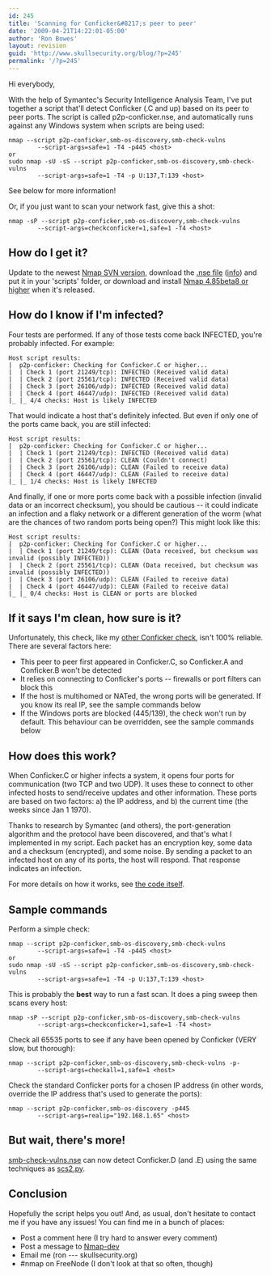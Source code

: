 ```yaml
---
id: 245
title: 'Scanning for Conficker&#8217;s peer to peer'
date: '2009-04-21T14:22:01-05:00'
author: 'Ron Bowes'
layout: revision
guid: 'http://www.skullsecurity.org/blog/?p=245'
permalink: '/?p=245'
---
```


Hi everybody,

With the help of Symantec's Security Intelligence Analysis Team, I've put together a script that'll detect Conficker (.C and up) based on its peer to peer ports. The script is called p2p-conficker.nse, and automatically runs against any Windows system when scripts are being used:

```
nmap --script p2p-conficker,smb-os-discovery,smb-check-vulns 
        --script-args=safe=1 -T4 -p445 <host>
or
sudo nmap -sU -sS --script p2p-conficker,smb-os-discovery,smb-check-vulns 
        --script-args=safe=1 -T4 -p U:137,T:139 <host>
```

See below for more information!

Or, if you just want to scan your network fast, give this a shot:

```
nmap -sP --script p2p-conficker,smb-os-discovery,smb-check-vulns 
        --script-args=checkconficker=1,safe=1 -T4 <host>
```

## How do I get it?

Update to the newest [Nmap SVN version](http://nmap.org/book/install.html#inst-svn), download the [.nse file](http://nmap.org/svn/scripts/p2p-conficker.nse) ([info](http://nmap.org/nsedoc/scripts/p2p-conficker.html)) and put it in your 'scripts' folder, or download and install [Nmap 4.85beta8 or higher](http://nmap.org/download.html) when it's released.

## How do I know if I'm infected?

Four tests are performed. If any of those tests come back INFECTED, you're probably infected. For example:

```
Host script results:
|  p2p-conficker: Checking for Conficker.C or higher...
|  | Check 1 (port 21249/tcp): INFECTED (Received valid data)
|  | Check 2 (port 25561/tcp): INFECTED (Received valid data)
|  | Check 3 (port 26106/udp): INFECTED (Received valid data)
|  | Check 4 (port 46447/udp): INFECTED (Received valid data)
|_ |_ 4/4 checks: Host is likely INFECTED
```

That would indicate a host that's definitely infected. But even if only one of the ports came back, you are still infected:

```
Host script results:
|  p2p-conficker: Checking for Conficker.C or higher...
|  | Check 1 (port 21249/tcp): INFECTED (Received valid data)
|  | Check 2 (port 25561/tcp): CLEAN (Couldn't connect)
|  | Check 3 (port 26106/udp): CLEAN (Failed to receive data)
|  | Check 4 (port 46447/udp): CLEAN (Failed to receive data)
|_ |_ 1/4 checks: Host is likely INFECTED
```

And finally, if one or more ports come back with a possible infection (invalid data or an incorrect checksum), you should be cautious -- it could indicate an infection and a flaky network or a different generation of the worm (what are the chances of two random ports being open?) This might look like this:

```
Host script results:
|  p2p-conficker: Checking for Conficker.C or higher...
|  | Check 1 (port 21249/tcp): CLEAN (Data received, but checksum was invalid (possibly INFECTED))
|  | Check 2 (port 25561/tcp): CLEAN (Data received, but checksum was invalid (possibly INFECTED))
|  | Check 3 (port 26106/udp): CLEAN (Failed to receive data)
|  | Check 4 (port 46447/udp): CLEAN (Failed to receive data)
|_ |_ 0/4 checks: Host is CLEAN or ports are blocked
```

## If it says I'm clean, how sure is it?

Unfortunately, this check, like my [other Conficker check](http://www.skullsecurity.org/blog/?p=209), isn't 100% reliable. There are several factors here:

- This peer to peer first appeared in Conficker.C, so Conficker.A and Conficker.B won't be detected
- It relies on connecting to Conficker's ports -- firewalls or port filters can block this
- If the host is multihomed or NATed, the wrong ports will be generated. If you know its real IP, see the sample commands below
- If the Windows ports are blocked (445/139), the check won't run by default. This behaviour can be overridden, see the sample commands below

## How does this work?

When Conficker.C or higher infects a system, it opens four ports for communication (two TCP and two UDP). It uses these to connect to other infected hosts to send/receive updates and other information. These ports are based on two factors: a) the IP address, and b) the current time (the weeks since Jan 1 1970).

Thanks to research by Symantec (and others), the port-generation algorithm and the protocol have been discovered, and that's what I implemented in my script. Each packet has an encryption key, some data and a checksum (encrypted), and some noise. By sending a packet to an infected host on any of its ports, the host will respond. That response indicates an infection.

For more details on how it works, see [the code itself](http://nmap.org/svn/scripts/p2p-conficker.nse).

## Sample commands

Perform a simple check:

```
nmap --script p2p-conficker,smb-os-discovery,smb-check-vulns 
        --script-args=safe=1 -T4 -p445 <host>
or
sudo nmap -sU -sS --script p2p-conficker,smb-os-discovery,smb-check-vulns 
        --script-args=safe=1 -T4 -p U:137,T:139 <host>
```

This is probably the **best** way to run a fast scan. It does a ping sweep then scans every host:

```
nmap -sP --script p2p-conficker,smb-os-discovery,smb-check-vulns 
        --script-args=checkconficker=1,safe=1 -T4 <host>
```

Check all 65535 ports to see if any have been opened by Conficker (VERY slow, but thorough):

```
nmap --script p2p-conficker,smb-os-discovery,smb-check-vulns -p- 
        --script-args=checkall=1,safe=1 <host>
```

Check the standard Conficker ports for a chosen IP address (in other words, override the IP address that's used to generate the ports):

```
nmap --script p2p-conficker,smb-os-discovery -p445 
        --script-args=realip="192.168.1.65" <host>
```

## But wait, there's more!

[smb-check-vulns.nse](http://nmap.org/nsedoc/scripts/smb-check-vulns.html) can now detect Conficker.D (and .E) using the same techniques as [scs2.py](http://iv.cs.uni-bonn.de/wg/cs/applications/containing-conficker/).

## Conclusion

Hopefully the script helps you out! And, as usual, don't hesitate to contact me if you have any issues! You can find me in a bunch of places:

- Post a comment here (I try hard to answer every comment)
- Post a message to [Nmap-dev](http://insecure.org/mailman/listinfo/nmap-dev)
- Email me (ron --- skullsecurity.org)
- \#nmap on FreeNode (I don't look at that so often, though)